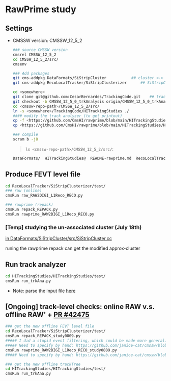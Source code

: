 # RawPrime study

## Settings
- CMSSW version: CMSSW_12_5_2
	```bash
	### source CMSSW version
	cmsrel CMSSW_12_5_2
	cd CMSSW_12_5_2/src/
	cmsenv

	### Add packages
	git cms-addpkg DataFormats/SiStripCluster 			## cluster <-> approx cluster
	git cms-addpkg RecoLocalTracker/SiStripClusterizer		## SiStripClusterizer

	cd <somewhere>
	git clone git@github.com:CesarBernardes/TrackingCode.git 	## track analyzer
	git checkout -b CMSSW_12_5_0_trkAnalysis origin/CMSSW_12_5_0_trkAnalysis 
	cd <cmssw-repo-path>/CMSSW_12_5_2/src/
	ln -s <somewhere>/TrackingCode/HITrackingStudies ./
	#### modify the track analyzer (to get printout)
	cp -f <https://github.com/CmsHI/rawprime/blob/main/HITrackingStudies/AnalyzerCode/TrackAnalyzer.cc> HITrackingStudies/AnalyzerCode/src/TrackAnalyzer.cc
	cp <https://github.com/CmsHI/rawprime/blob/main/HITrackingStudies/HITrackingStudies/run_trkAna.py> HITrackingStudies/HITrackingStudies/test/

	### compile
	scram b -j8 
	```

	> `ls <cmssw-repo-path>/CMSSW_12_5_2/src/`:
 
	```bash
	DataFormats/  HITrackingStudies@  README-rawprime.md  RecoLocalTracker/
	```

## Produce FEVT level file
```bash
cd RecoLocalTracker/SiStripClusterizer/test/
### raw (online)
cmsRun raw_RAW2DIGI_L1Reco_RECO.py

### rawprime (repack)
cmsRun repack_REPACK.py
cmsRun rawprime_RAW2DIGI_L1Reco_RECO.py
```

### [Temp] studying the un-associated cluster (July 18th)
[in DataFormats/SiStripCluster/src/SiStripCluster.cc](https://github.com/janice-cat/cmssw/commit/7502e043d8baa7c3d2817e29b734300df8bbdf17#diff-6d30f00290537b874138bf32e5d7123442b7cac0a3bb907fbcd84dc8a2a4e7aaR25-R37)

runing the rawprime repack can get the modified approx-cluster


## Run track analyzer
```bash
cd HITrackingStudies/HITrackingStudies/test/
cmsRun run_trkAna.py
```
- Note: parse the input file [here](https://github.com/CmsHI/rawprime/blob/main/HITrackingStudies/HITrackingStudies/run_trkAna.py#L26)


## [Ongoing] track-level checks: online RAW v.s. offline RAW' + [PR #42475](https://github.com/cms-sw/cmssw/pull/42475)
```bash
### get the new offline FEVT level file
cd RecoLocalTracker/SiStripClusterizer/test/
cmsRun repack_REPACK_study0809.py
##### I did a stupid event filtering, which could be made more general: https://github.com/janice-cat/cmssw/blob/d4165cb5f207ca0b7301d8b5e9f521b670c2c17b/RecoLocalTracker/SiStripClusterizer/test/repack_REPACK_study0809.py#L36-L153
##### Need to specify by hand: https://github.com/janice-cat/cmssw/blob/d4165cb5f207ca0b7301d8b5e9f521b670c2c17b/RecoLocalTracker/SiStripClusterizer/test/repack_REPACK_study0809.py#L31-L33
cmsRun rawprime_RAW2DIGI_L1Reco_RECO_study0809.py
##### Need to specify by hand: https://github.com/janice-cat/cmssw/blob/mydev-CMSSW_12_5_2/RecoLocalTracker/SiStripClusterizer/test/rawprime_RAW2DIGI_L1Reco_RECO_study0809.py#L31-L33

### get the new offline trackTree
cd HITrackingStudies/HITrackingStudies/test/
cmsRun run_trkAna.py
```
